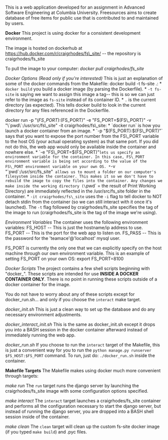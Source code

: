This is a web application developed for an assignment in Advanced Software Engineering at Columbia University.
Freesources aims to create database of free items for public use that is contributed to and maintained by users.

**Docker**
This project is using docker for a consistent development environment.

The image is hosted on dockerhub at https://hub.docker.com/r/craigrhodes/fs\_site/ -- the repository is craigrhodes/fs\_site

To pull the image to your computer:
	*docker pull craigrhodes/fs_site*

*Docker Options (Read only if you're interested)*
This is just an explanation of some of the docker commands from the Makefile:
docker build -t fs-site .:
	* `docker build` you build a docker image (by parsing the Dockerfile).
	* `-t fs-site` is saying we want to assign this image a tag-- this is so we can just refer to the image as `fs-site` instead of its container ID.
	* `.` is the current directory (as expected). This tells docker build to look in the current directory for any files referenced in the Dockerfile.

docker run -p "$(FS\_PORT):$(FS\_PORT)" -e "FS\_PORT=$(FS\_PORT)" -v "\`pwd\`:/usr/src/fs\_site" -it craigrhodes/fs\_site:
	* `docker run` is how you launch a docker container from an image.
	* `-p "$(FS\_PORT):$(FS\_PORT)"` says that you want to expose the port number from the FS\_PORT variable to the host OS (your actual operating system) as that same port. If you did not do this, the web app would only be available inside the container and nowhere else.
	* `-e "FS\_PORT=$(FS\_PORT)"` lets us specify an environment variable for the container. In this case, FS\_PORT environment variable is being set according to the value of the FS\_PORT environment variable on your own OS.
	* `-v "\`pwd\`:/usr/src/fs\_site"` allows us to mount a folder on our computer's filesystem inside the container. This makes it so we don't have to rebuild the image to copy the files into the container. Any changes we make inside the working directory (\`pwd\` = the result of Print Working Directory) are immediately reflected in the /usr/src/fs\_site folder in the container.
	* `-it craigrhodes/fs\_site` uses the `-i` flag to tell docker to NOT detach stdin from the container (so we can still interact with it once it's launched). The `-t` flag followed by craigrhodes/fs\_site specifies the tag of the image to run (craigrhodes/fs\_site is the tag of the image we're using).

*Environment Variables*
The container uses the following environment variables:
	FS_HOST -- This is just the hostname/ip address to use.
	FS_PORT -- This is the port for the web app to listen on.
	FS_PASS -- This is the password for the 'teamace'@'localhost' mysql user.

FS\_PORT is currently the only one that we can explicitly specify on the host machine through our own environment variable. This is an example of setting FS\_PORT on your own OS:
	export FS\_PORT=8100

*Docker Scripts*
The project contains a few shell scripts beginning with "docker\_". These scripts are intended for use **INSIDE A DOCKER CONTAINER ONLY**. There is no point in running these scripts outside of a docker container for the image.

You do not have to worry about any of these scripts except for docker\_run.sh... and only if you choose the `interact` make target.

*docker_init.sh*
This is just a clean way to set up the database and do any necessary environment adjustments.

*docker_interact_init.sh*
This is the same as docker\_init.sh except it drops you into a BASH session in the docker container afterward instead of immediately running the web app.

*docker_run.sh*
If you choose to run the `interact` target of the Makefile, this is just a convenient way for you to run the `python manage.py runserver $FS_HOST:$FS_PORT` command. To run, just do:
	`./docker_run.sh`
inside the container.

**Makefile Targets**
The Makefile makes using docker much more convenient through targets:

*make run*
The `run` target runs the django server by launching the craigrhodes/fs\_site image with some configuration options specified.

*make interact*
The `interact` target launches a craigrhodes/fs\_site container and performs all the configuration necessary to start the django server, but instead of running the django server, you are dropped into a BASH shell session inside of the container.

*make clean*
The `clean` target will clean up the custom fs-site docker image (if you typed `make build`) and .pyc files.

